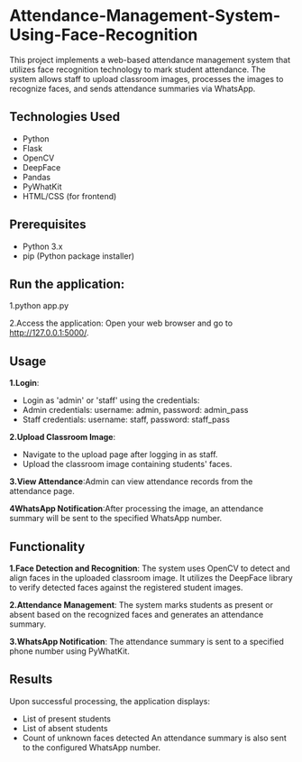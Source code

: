 # Attendance-Management-System-Using-Face-Recognition
This project implements a web-based attendance management system that utilizes face recognition technology to mark student attendance. The system allows staff to upload classroom images, processes the images to recognize faces, and sends attendance summaries via WhatsApp.
## Technologies Used
- Python
- Flask
- OpenCV
- DeepFace
- Pandas
- PyWhatKit
- HTML/CSS (for frontend)
## Prerequisites
- Python 3.x
- pip (Python package installer)
## Run the application:
1.python app.py

2.Access the application: Open your web browser and go to http://127.0.0.1:5000/.
## Usage
**1.Login**:
- Login as 'admin' or 'staff' using the credentials:
- Admin credentials: username: admin, password: admin_pass
- Staff credentials: username: staff, password: staff_pass
  
**2.Upload Classroom Image**:
- Navigate to the upload page after logging in as staff.
- Upload the classroom image containing students' faces.
  
**3.View Attendance**:Admin can view attendance records from the attendance page.

**4WhatsApp Notification**:After processing the image, an attendance summary will be sent to the specified WhatsApp number.
## Functionality
**1.Face Detection and Recognition**: The system uses OpenCV to detect and align faces in the uploaded classroom image. It utilizes the DeepFace library to verify detected faces against the registered student images.
  
**2.Attendance Management**: The system marks students as present or absent based on the recognized faces and generates an attendance summary.

**3.WhatsApp Notification**: The attendance summary is sent to a specified phone number using PyWhatKit.

## Results
Upon successful processing, the application displays:
- List of present students
- List of absent students
- Count of unknown faces detected
An attendance summary is also sent to the configured WhatsApp number.

